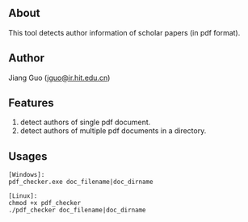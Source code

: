 About
------------------
This tool detects author information of scholar papers (in pdf format).

Author
------------------
Jiang Guo (jguo@ir.hit.edu.cn)

Features
------------------
1. detect authors of single pdf document.
2. detect authors of multiple pdf documents in a directory.

Usages
------------------
    [Windows]:
    pdf_checker.exe doc_filename|doc_dirname

    [Linux]:
    chmod +x pdf_checker
    ./pdf_checker doc_filename|doc_dirname

